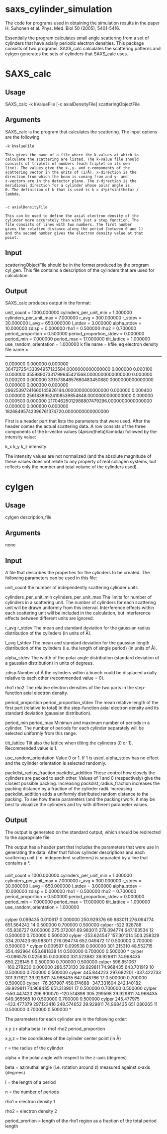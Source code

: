 saxs_cylinder_simulation
========================

The code for programs used in obtaining the simulation results in the paper H. Suhonen et al. Phys. Med. Biol 50 (2005), 5401-5416. 


Essentially the program calculates small angle scattering from a set of
cylinders that have axially periodic electron densities. This package
consists of two programs: SAXS_calc calculates the scattering patterns
and cylgen generates the sets of cylinders that SAXS_calc uses.



SAXS_calc
=========

Usage
-----
SAXS_calc -k kValueFile [-c axialDensityFile] scatteringObjectFile



Arguments
---------
SAXS_calc is the program that calculates the scattering. The input
options are the following


	-k kValueFile

	This gives the name of a file where the k-values at which to
	calculate the scattering are listed. The k-value file should
	consists of triplets of numbers (each triplet on its own
	line). The values give the x-,y- and z-components of the
	scattering vector in the units of (1/Å). x-direction is the
	direction from which the beam is coming from and y- and
	z-vectors are in the detector plane. The z-direction is the
	meridional direction for a cylinder whose polar angle is
	0. The definition of k that is used is k = 4*pi*sin(theta) /
	lambda. 


	-c axialDensityFile

	This can be used to define the axial electron density of the
	cylinder more accurately than with just a step function. The
	file consists of lines with two numbers. The first number
	gives the relative distance along the period (between 0 and 1)
	and the second number gives the electron density value at that
	point. 



Input
-----

scatteringObjectFile should be in the format produced by the program
cyl_gen. This file contains a description of the cylinders that are
used for calculation.


Output
------
SAXS_calc produces output in the format:


unit_count = 1000.000000
cylinders_per_unit_min = 1.000000
cylinders_per_unit_max = 7.000000
r_avg = 300.000000
r_stdev = 30.000000
l_avg = 650.000000
l_stdev = 3.000000
alpha_stdev = 10.000000
zdisp = 0.000000
rho1 = 0.500000
rho2 = 0.700000
period_proportion = 0.500000
period_proportion_stdev = 0.000000
period_min = 7.000000
period_max = 17.000000
tilt_lattice = 1.000000
use_random_orientation = 1.000000
k file name = kfile_eq
electron density file name =
*********
0.000000 0.000000 0.000000 36472725433394957123584.0000000000000000
0.000000 0.000100 0.000000 35598907331799645421568.0000000000000000
0.000000 0.000200 0.000000 33157384857680483450880.0000000000000000
0.000000 0.000300 0.000000 29625397241660145926144.0000000000000000
0.000000 0.000400 0.000000 25618389524108539854848.0000000000000000
0.000000 0.000500 0.000000 21704625012988807479296.0000000000000000
0.000000 0.000600 0.000000 18268495742396761374720.0000000000000000


First is a header part that lists the parameters that were used.
After the header comes the actual scattering data. A row consists of
the three components of the k-vector values (4*pi*sin(theta)/lambda)
followed by the intensity value:

k_x k_y k_z intensity

The intensity values are not normalized (and the absolute magnitude of
these values does not relate to any property of real collagen systems,
but reflects only the number and total volume of the cylinders used).




cylgen
=======


Usage
-----
cylgen description_file



Arguments
---------

none




Input
-----

A file that describes the properties for the cylinders to be
created. The following parameters can be used in this file:

unit_count
the number of independently scattering cylinder units


cylinders_per_unit_min
cylinders_per_unit_max
The limits for number of cylinders in a scattering unit. The number of
cylinders for each scattering unit will be drawn uniformly from this
interval. Interference effects within each scattering unit will be
included in the calculation, but interference effects between
different units are ignored.

r_avg
r_stdev
The mean and standard deviation for the gaussian radius distribution
of the cylinders (in units of Å). 

l_avg
l_stdev
The mean and standard deviation for the gaussian length distribution
of the cylinders (i.e. the length of single period) (in units of Å). 


alpha_stdev
The width of the polar angle distribution (standard deviation of a
gaussian distribution) in units of degrees.


zdisp
Number of Å the cylinders within a bunch could be displaced axially
relative to each other (recommended value = 0).

rho1
rho2
The relative electron densities of the two parts in the step-function
axial electron density.


period_proportion
period_proportion_stdev
The mean relative length of the first part (relative to total) in the step-function axial
electron density and its standard deviation (gaussian distribution).

period_min 
period_max 
Minimun and maximum number of periods in a cylinder. The number of
periods for each cylinder separately will be selected uniformly from
this range.


tilt_lattice
Tilt also the lattice when tilting the cylinders (0 or 1). Recommended
value is 1.


use_random_orientation
Value 0 or 1. If 1 is used, alpha_stdev has no effect and the cylinder
orientation is selected randomly.


packdist_radius_fraction
packdist_addition
These control how closely the cylinders are packed to each
other. Values of 1 and 0 (respectively) give the closest possible
packing. Increasing packdist_radius_fraction increases the packing
distance by a fraction of the cylinder radii. Increasing
packdist_addition adds a uniformly distributed random distance to the
packing. To see how these parameters (and the packing) work, it may be
best to visualize the cylinders and try with different parameter
values. 



Output
------

	     
The output is generated on the standard output, which should be
redirected to the appropriate file. 


The output has a header part that includes the parameters that were
use in generating the data. After that follow cylinder descriptions
and each scattering unit (i.e. independent scatterers) is separated by
a line that contains a *.

###
unit_count = 1000.000000
cylinders_per_unit_min = 1.000000
cylinders_per_unit_max = 7.000000
r_avg = 300.000000
r_stdev = 30.000000
l_avg = 650.000000
l_stdev = 3.000000
alpha_stdev = 10.000000
zdisp = 0.000000
rho1 = 0.500000
rho2 = 0.700000
period_proportion = 0.500000
period_proportion_stdev = 0.000000
period_min = 7.000000
period_max = 17.000000
tilt_lattice = 1.000000
use_random_orientation = 1.000000
###
cylper 0.099435 0.010617 0.000000 250.929376 69.983011 276.094774 651.564242 14 0.500000 0.700000 0.500000
cylper -522.928788 -55.836727 0.000000 275.072001 69.983011 276.094774 647.163534 12 0.500000 0.700000 0.500000
cylper -253.624547 157.301014 503.258329 334.207423 69.983011 276.094774 652.049472 17 0.500000 0.700000 0.500000
*
cylper 0.009597 0.099538 0.000000 301.215310 48.552715 354.492964 653.681838 14 0.500000 0.700000 0.500000
*
cylper -0.096578 0.025935 0.000000 331.523882 39.929811 74.968435 650.226145 9 0.500000 0.700000 0.500000
cylper 596.851067 -160.278230 0.000000 286.573130 39.929811 74.968435 643.701919 10 0.500000 0.700000 0.500000
cylper 445.844223 297.682201 -337.422733 301.971621 39.929811 74.968435 647.048766 17 0.500000 0.700000 0.500000
cylper -76.367907 450.174688 -347.331604 242.140182 39.929811 74.968435 651.313901 17 0.500000 0.700000 0.500000
cylper -550.447423 296.900070 -120.514898 305.299598 39.929811 74.968435 649.365565 10 0.500000 0.700000 0.500000
cylper 245.477975 -433.477379 297.123416 248.574652 39.929811 74.968435 651.080265 11 0.500000 0.700000 0.500000
*

The parameters for each cylinder are in the following order:

x y z r alpha beta l n rho1 rho2 period_proportion

x,y,z = the coordinates of the cylinder center point (in Å)

r = the radius of the cylinder

alpha = the polar angle with respect to the z-axis (degrees)

beta = azimuthal angle (i.e. rotation around z) measured against
x-axis (degrees)

l = the length of a period

n = the number of periods

rho1 = electron density 1

rho2 = electron density 2

period_prortion = length of the rho1 region as a fraction of the total
period length
